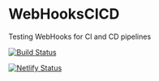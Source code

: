 # WebHooksCICD
Testing WebHooks for CI and CD pipelines


[![Build Status](https://travis-ci.org/rnaresh/WebHooksCICD.svg?branch=master)](https://travis-ci.org/rnaresh/WebHooksCICD)

[![Netlify Status](https://api.netlify.com/api/v1/badges/eb8a1b5b-2acf-499e-95f0-b4988dad53d9/deploy-status)](https://app.netlify.com/sites/pedantic-kirch-f28034/deploys)
